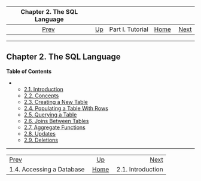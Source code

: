 <!--?xml version="1.0" encoding="UTF-8" standalone="no"?-->

|                 Chapter 2. The SQL Language                 |                                        |                  |                                                       |                                                      |
| :---------------------------------------------------------: | :------------------------------------- | :--------------: | ----------------------------------------------------: | ---------------------------------------------------: |
| [Prev](tutorial-accessdb.html "1.4. Accessing a Database")  | [Up](tutorial.html "Part I. Tutorial") | Part I. Tutorial | [Home](index.html "PostgreSQL 17devel Documentation") |  [Next](tutorial-sql-intro.html "2.1. Introduction") |

***

## Chapter 2. The SQL Language

**Table of Contents**

*   *   [2.1. Introduction](tutorial-sql-intro.html)
    *   [2.2. Concepts](tutorial-concepts.html)
    *   [2.3. Creating a New Table](tutorial-table.html)
    *   [2.4. Populating a Table With Rows](tutorial-populate.html)
    *   [2.5. Querying a Table](tutorial-select.html)
    *   [2.6. Joins Between Tables](tutorial-join.html)
    *   [2.7. Aggregate Functions](tutorial-agg.html)
    *   [2.8. Updates](tutorial-update.html)
    *   [2.9. Deletions](tutorial-delete.html)

***

|                                                             |                                                       |                                                      |
| :---------------------------------------------------------- | :---------------------------------------------------: | ---------------------------------------------------: |
| [Prev](tutorial-accessdb.html "1.4. Accessing a Database")  |         [Up](tutorial.html "Part I. Tutorial")        |  [Next](tutorial-sql-intro.html "2.1. Introduction") |
| 1.4. Accessing a Database                                   | [Home](index.html "PostgreSQL 17devel Documentation") |                                    2.1. Introduction |
